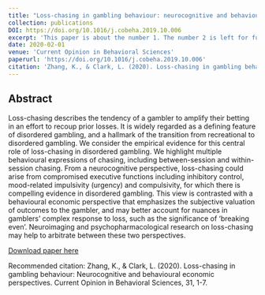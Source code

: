 ```yaml
---
title: "Loss-chasing in gambling behaviour: neurocognitive and behavioural economic perspectives"
collection: publications
DOI: https://doi.org/10.1016/j.cobeha.2019.10.006
excerpt: 'This paper is about the number 1. The number 2 is left for future work.'
date: 2020-02-01
venue: 'Current Opinion in Behavioral Sciences'
paperurl: 'https://doi.org/10.1016/j.cobeha.2019.10.006'
citation: 'Zhang, K., & Clark, L. (2020). Loss-chasing in gambling behaviour: Neurocognitive and behavioural economic perspectives. Current Opinion in Behavioral Sciences, 31, 1-7.'
---
```


## Abstract

Loss-chasing describes the tendency of a gambler to amplify their betting in an effort to recoup prior losses. It is widely regarded as a defining feature of disordered gambling, and a hallmark of the transition from recreational to disordered gambling. We consider the empirical evidence for this central role of loss-chasing in disordered gambling. We highlight multiple behavioural expressions of chasing, including between-session and within-session chasing. From a neurocognitive perspective, loss-chasing could arise from compromised executive functions including inhibitory control, mood-related impulsivity (urgency) and compulsivity, for which there is compelling evidence in disordered gambling. This view is contrasted with a behavioural economic perspective that emphasizes the subjective valuation of outcomes to the gambler, and may better account for nuances in gamblers’ complex response to loss, such as the significance of ‘breaking even’. Neuroimaging and psychopharmacological research on loss-chasing may help to arbitrate between these two perspectives.

[Download paper here](https://gamblingresearch.sites.olt.ubc.ca/files/2019/11/ZhangClark_COBE_losschasing_AAM.pdf)

Recommended citation: Zhang, K., & Clark, L. (2020). Loss-chasing in gambling behaviour: Neurocognitive and behavioural economic perspectives. Current Opinion in Behavioral Sciences, 31, 1-7.
